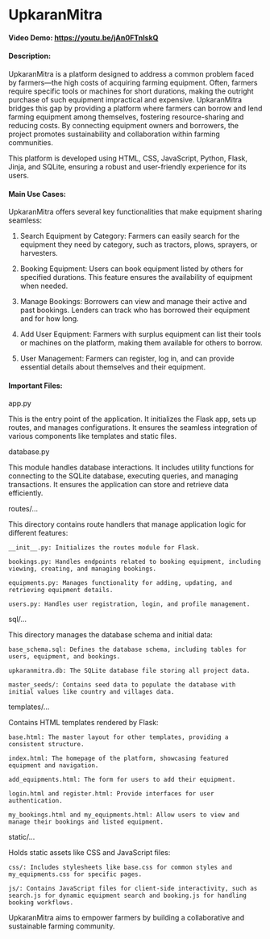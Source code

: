 # UpkaranMitra
#### Video Demo:  https://youtu.be/jAn0FTnIskQ
#### Description:
UpkaranMitra is a platform designed to address a common problem faced by farmers—the high costs of acquiring farming equipment. Often, farmers require specific tools or machines for short durations, making the outright purchase of such equipment impractical and expensive. UpkaranMitra bridges this gap by providing a platform where farmers can borrow and lend farming equipment among themselves, fostering resource-sharing and reducing costs. By connecting equipment owners and borrowers, the project promotes sustainability and collaboration within farming communities.

This platform is developed using HTML, CSS, JavaScript, Python, Flask, Jinja, and SQLite, ensuring a robust and user-friendly experience for its users.

#### Main Use Cases:
UpkaranMitra offers several key functionalities that make equipment sharing seamless:

1. Search Equipment by Category: Farmers can easily search for the equipment they need by category, such as tractors, plows, sprayers, or harvesters.

2. Booking Equipment: Users can book equipment listed by others for specified durations. This feature ensures the availability of equipment when needed.

3. Manage Bookings: Borrowers can view and manage their active and past bookings. Lenders can track who has borrowed their equipment and for how long.

4. Add User Equipment: Farmers with surplus equipment can list their tools or machines on the platform, making them available for others to borrow.

5. User Management: Farmers can register, log in, and can provide essential details about themselves and their equipment.

#### Important Files:

app.py

This is the entry point of the application. It initializes the Flask app, sets up routes, and manages configurations. It ensures the seamless integration of various components like templates and static files.

database.py

This module handles database interactions. It includes utility functions for connecting to the SQLite database, executing queries, and managing transactions. It ensures the application can store and retrieve data efficiently.

routes/…

This directory contains route handlers that manage application logic for different features:

    __init__.py: Initializes the routes module for Flask.

    bookings.py: Handles endpoints related to booking equipment, including viewing, creating, and managing bookings.

    equipments.py: Manages functionality for adding, updating, and retrieving equipment details.

    users.py: Handles user registration, login, and profile management.

sql/…

This directory manages the database schema and initial data:

    base_schema.sql: Defines the database schema, including tables for users, equipment, and bookings.

    upkaranmitra.db: The SQLite database file storing all project data.

    master_seeds/: Contains seed data to populate the database with initial values like country and villages data.

templates/…

Contains HTML templates rendered by Flask:

    base.html: The master layout for other templates, providing a consistent structure.

    index.html: The homepage of the platform, showcasing featured equipment and navigation.

    add_equipments.html: The form for users to add their equipment.

    login.html and register.html: Provide interfaces for user authentication.

    my_bookings.html and my_equipments.html: Allow users to view and manage their bookings and listed equipment.

static/…

Holds static assets like CSS and JavaScript files:

    css/: Includes stylesheets like base.css for common styles and my_equipments.css for specific pages.

    js/: Contains JavaScript files for client-side interactivity, such as search.js for dynamic equipment search and booking.js for handling booking workflows.

UpkaranMitra aims to empower farmers by building a collaborative and sustainable farming community.
